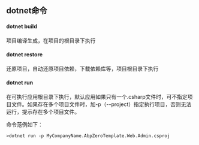 ## dotnet命令

#### dotnet build

项目编译生成，在项目的根目录下执行

#### dotnet restore

还原项目，自动还原项目依赖，下载依赖库等，项目根目录下执行

#### dotnet run

在可执行应用根目录下执行，默认应用如果只有一个.csharp文件时，可不指定项目文件。如果存在多个项目文件时，加-p（--project）指定执行项目，否则无法运行，提示存在多个项目文件。

命令范例如下：

```shell
>dotnet run -p MyCompanyName.AbpZeroTemplate.Web.Admin.csproj
```

